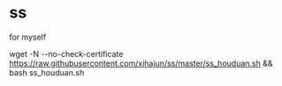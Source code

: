 # ss
for myself

wget -N --no-check-certificate https://raw.githubusercontent.com/xihajun/ss/master/ss_houduan.sh && bash ss_houduan.sh

